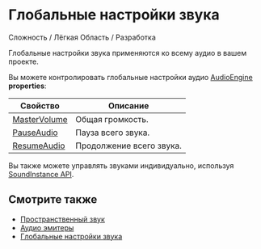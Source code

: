 # Глобальные настройки звука

<span class="label label-doc-level">Сложность / Лёгкая</span>
<span class="label label-doc-audience">Область / Разработка</span>

Глобальные настройки звука применяются ко всему аудио в вашем проекте. 

Вы можете контролировать глобальные настройки аудио [AudioEngine](xref:Stride.Audio.AudioEngine) **properties**:

| Свойство | Описание |
|--- | --- |
| [MasterVolume](xref:Stride.Audio.AudioEngine.MasterVolume) | Общая громкость. |
| [PauseAudio](xref:Stride.Audio.AudioEngine.PauseAudio) | Пауза всего звука. |
| [ResumeAudio](xref:Stride.Audio.AudioEngine.ResumeAudio) | Продолжение всего звука. |

Вы также можете управлять звуками индивидуально, используя [SoundInstance API](xref:Stride.Audio.SoundInstance).

## Смотрите также
* [Пространственный звук](spatialized-audio.md)
* [Аудио эмитеры](audio-emitters.md)
* [Глобальные настройки звука](global-audio-settings.md)